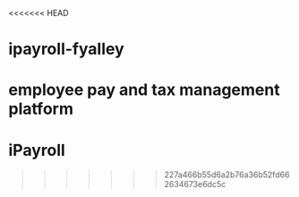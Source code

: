 <<<<<<< HEAD
# ipayroll-fyalley
employee pay and tax management platform
=======
# iPayroll
>>>>>>> 227a466b55d6a2b76a36b52fd662634673e6dc5c
